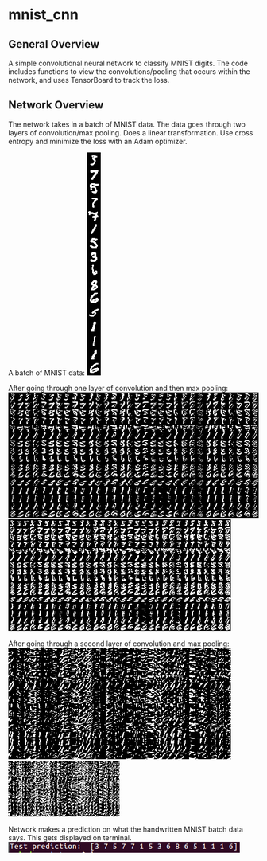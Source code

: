 # mnist_cnn
## General Overview
A simple convolutional neural network to classify MNIST digits. The code 
includes functions to view the convolutions/pooling that occurs within the
network, and uses TensorBoard to track the loss.

## Network Overview
The network takes in a batch of MNIST data.  The data goes through two layers
of convolution/max pooling.  Does a linear transformation.
Use cross entropy and minimize the loss with an Adam optimizer.

A batch of MNIST data:
![MNIST_digits](https://github.com/m3ller/mnist_cnn/blob/master/handwriting.png)

After going through one layer of convolution and then max pooling:
![conv1](https://github.com/m3ller/mnist_cnn/blob/master/conv1.png)
![pool1](https://github.com/m3ller/mnist_cnn/blob/master/pool1.png)

After going through a second layer of convolution and max pooling:
![conv2](https://github.com/m3ller/mnist_cnn/blob/master/conv2.png)
![pool2](https://github.com/m3ller/mnist_cnn/blob/master/pool2.png)

Network makes a prediction on what the handwritten MNIST batch data says. 
This gets displayed on terminal.
![prediction](https://github.com/m3ller/mnist_cnn/blob/master/prediction.png)
